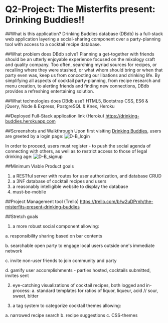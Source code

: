
# Q2-Project: The Misterfits present: Drinking Buddies!!

##What is this application?
Drinking Buddies database (DBdb) is a full-stack web application layering a social-sharing component over a party-planning tool with access to a cocktail recipe database.

##What problem does DBdb solve?
Planning a get-together with friends should be an utterly enjoyable experience focused on the mixology craft and quality company. Too often, searching myriad sources for recipes, or recalling where they were stashed, or what whom should bring or when that party even was, keep us from concocting our libations and drinking life. By simplifying all aspects of cocktail party-planning, from recipe research and menu creation, to alerting friends and finding new connections, DBdb provides a refreshing entertaining solution.

##What technologies does DBdb use?
HTML5, Bootstrap CSS, ES6 & jQuery, Node & Express, PostgreSQL & Knex, Heroku

##Deployed Full-Stack application link (Heroku)
<https://drinking-buddies.herokuapp.com>

##Screenshots and Walkthrough
Upon first visiting [Drinking Buddies](https://drinking-buddies.herokuapp.com), users are greeted by a login page:
![D-B_login](screenshots/1-login.png)


In order to proceed, users must register - to push the social agenda of connecting with others, as well as to restrict access to those of legal drinking age:
![D-B_signup](screenshots/2-signup.png)




##Minimum Viable Product goals
1. a RESTful server with routes for user authorization, and database CRUD
2. a 3NF database of cocktail recipes and users
3. a reasonably intelligible website to display the database
4. must-be-mobile

##Project Management tool (Trello)
<https://trello.com/b/w2uDPrnh/the-misterfits-present-drinking-buddies>

##Stretch goals
1. a more robust social component allowing:

  a. responsibility sharing based on bar contents


  b. searchable open party to engage local users outside one's immediate network

  c. invite non-user friends to join community and party

  d. gamify user accomplishments - parties hosted, cocktails submitted, invites sent


2. eye-catching visualizations of cocktail recipes, both logged and in-process:
  a. standard templates for ratios of liquor, liqueur, acid // sour, sweet, bitter


3. a tag system to categorize cocktail themes allowing:

  a. narrowed recipe search
  b. recipe suggestions
  c. CSS-themes
